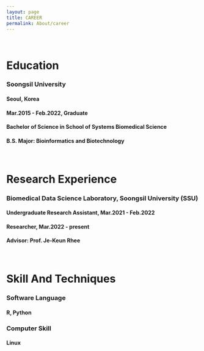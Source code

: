 ```yaml
---
layout: page
title: CAREER
permalink: About/career
---
```



<br/>

# Education
### Soongsil University
#### Seoul, Korea
#### Mar.2015 - Feb.2022, Graduate
#### Bachelor of Science in School of Systems Biomedical Science
#### B.S. Major: Bioinformatics and Biotechnology

<br/>

# Research Experience

###  Biomedical Data Science Laboratory, Soongsil University (SSU)
#### Undergraduate Research Assistant, Mar.2021 - Feb.2022
#### Researcher, Mar.2022 - present
#### Advisor: Prof. Je-Keun Rhee

<br/>

# Skill And Techniques
###  Software Language
####  R, Python
### Computer Skill
#### Linux

<br/>
